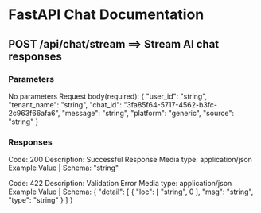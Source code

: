 # FastAPI Chat Documentation

## POST /api/chat/stream  ==> Stream AI chat responses
### Parameters
No parameters
Request body(required):
{
  "user_id": "string",
  "tenant_name": "string",
  "chat_id": "3fa85f64-5717-4562-b3fc-2c963f66afa6",
  "message": "string",
  "platform": "generic",
  "source": "string"
}

### Responses
Code: 200
Description: Successful Response
Media type: application/json
Example Value | Schema:
"string"

Code: 422
Description: Validation Error
Media type: application/json
Example Value | Schema:
{
  "detail": [
    {
      "loc": [
        "string",
        0
      ],
      "msg": "string",
      "type": "string"
    }
  ]
}